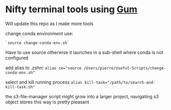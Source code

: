 # Nifty terminal tools using [Gum](https://github.com/charmbracelet/gum)

Will update this repo as I make more tools

change conda environment use:

	`source change-conda-env.sh`

Have to use source otherwise it launches in a sub-shell where conda is not configured 

add alias to .zshrc
`alias ce="source /Users/pierre/Useful-Scripts/change-conda-env.sh"`

select and kill running process
`alias kill-task="/path/to/search-and-kill-task.sh"`

the s3-file-manager script might grow into a larger project, navigating s3 object stores this way is pretty pleasant
